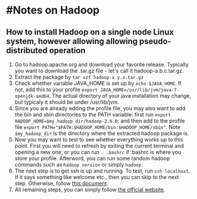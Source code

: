 #Notes on Hadoop
======

## How to install Hadoop on a single node Linux system, however allowing allowing pseudo-distributed operation

1. Go to hadoop.apache.org and download your favorite release. Typically you want to download the .tar.gz file - let's call it hadoop-a.b.c.tar.gz.
2. Extract the package by ``` tar xzf hadoop-x.y.z.tar.gz ```
3. Check whether variable JAVA_HOME is set up by ```echo $JAVA_HOME```. If not, add this to your profile ```export JAVA_HOME=/usr/lib/jvm/java-7-openjdk-amd64```. The actual directory of your java installation may change, but typicaly it should be under /usr/lib/jvm.
4. Since you are already editing the profile file, you may also want to add the bin and sbin directories to the PATH variable: first run ```export HADOOP_HOME=$my_hadoop_dir/hadoop-2.6.0```; and then add to the profile file ```export PATH="$PATH:$HADOOP_HOME/bin:$HADOOP_HOME/sbin"```. Note ```$my_hadoop_dir``` is the directory where the extracted hadoop package is.
5. Now you may want to test to see whether everything works up to this point. First you will need to refresh by exiting the current terminal and opening a new one; or you can run ```. .bashrc``` if .bashrc is where you store your profile. Afterword, you can run some random hadoop commands such as ```hadoop version``` or simply ```hadoop```.
6. The next step is to get ssh is up and running. To test, run ```ssh localhost```. If it says something like welcome etc., then you can skip to the next step. Otherwise, follow [this document](https://help.ubuntu.com/lts/serverguide/openssh-server.html).
7. All remaining steps, you can simply follow [the official website](http://hadoop.apache.org/docs/r2.6.0/hadoop-project-dist/hadoop-common/SingleCluster.html "Have fun!").
